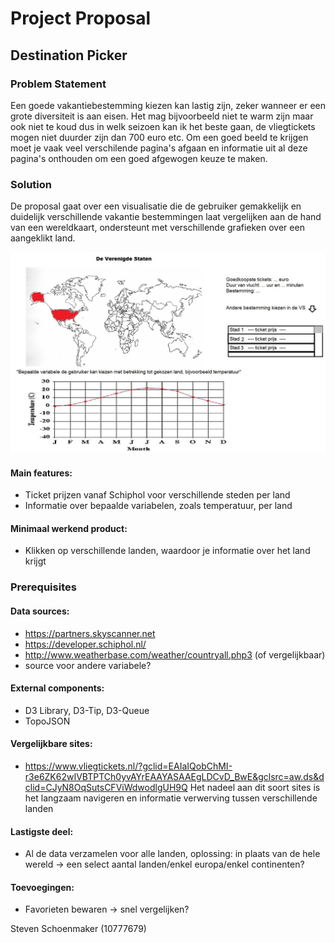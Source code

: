 # Project Proposal

## Destination Picker

### Problem Statement

Een goede vakantiebestemming kiezen kan lastig zijn, zeker wanneer er een grote diversiteit is aan eisen. Het mag bijvoorbeeld niet
te warm zijn maar ook niet te koud dus in welk seizoen kan ik het beste gaan, de vliegtickets mogen niet duurder zijn dan 700 euro etc. 
Om een goed beeld te krijgen moet je vaak veel verschilende pagina's afgaan en informatie uit al deze pagina's onthouden om een 
goed afgewogen keuze te maken.


### Solution
De proposal gaat over een visualisatie die de gebruiker gemakkelijk en duidelijk verschillende vakantie bestemmingen laat vergelijken
aan de hand van een wereldkaart, ondersteunt met verschillende grafieken over een aangeklikt land.

![alt text](https://github.com/StevenProg/ProgrammeerProject/blob/master/Proposal_Idea.jpg)


#### Main features: 
- Ticket prijzen vanaf Schiphol voor verschillende steden per land
- Informatie over bepaalde variabelen, zoals temperatuur, per land

#### Minimaal werkend product:
- Klikken op verschillende landen, waardoor je informatie over het land krijgt

### Prerequisites

#### Data sources:
- https://partners.skyscanner.net
- https://developer.schiphol.nl/
- http://www.weatherbase.com/weather/countryall.php3 (of vergelijkbaar)
- source voor andere variabele?

#### External components:
- D3 Library, D3-Tip, D3-Queue
- TopoJSON

#### Vergelijkbare sites:
- https://www.vliegtickets.nl/?gclid=EAIaIQobChMI-r3e6ZK62wIVBTPTCh0yvAYrEAAYASAAEgLDCvD_BwE&gclsrc=aw.ds&dclid=CJyN8OqSutsCFViWdwodlgUH9Q
Het nadeel aan dit soort sites is het langzaam navigeren en informatie verwerving tussen verschillende landen

#### Lastigste deel:
- Al de data verzamelen voor alle landen, oplossing: in plaats van de hele wereld -> een select aantal landen/enkel europa/enkel continenten?

#### Toevoegingen:
- Favorieten bewaren -> snel vergelijken?

Steven Schoenmaker (10777679)

